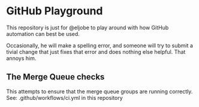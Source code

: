 # GitHub Playground

This repository is just for @eljobe to play around with how GitHub automation can best be used.

Occasionally, he will make a spelling error, and someone will try to submit a tivial change that just fixes that error and does nothing else helpful. That annoys him.

## The Merge Queue checks

This attempts to ensure that the merge queue groups are running correctly.
See: .github/workflows/ci.yml in this repository
